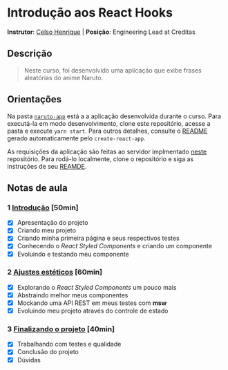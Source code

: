 # Introdução aos React Hooks

**Instrutor**: [Celso Henrique](https://github.com/celso-henrique) | **Posição**: Engineering Lead at Creditas

## Descrição

>  Neste curso, foi desenvolvido uma aplicação que exibe frases aleatórias do anime Naruto.

## Orientações

Na pasta [`naruto-app`](./naruto-app) está a a aplicação desenvolvida durante o curso. Para executá-la em modo desenvolvimento, clone este repositório, acesse a pasta e execute `yarn start`. Para outros detalhes, consulte o [README](./naruto-app/README.md) gerado automaticamente pelo `create-react-app`.

As requisições da aplicação são feitas ao servidor implmentado [neste](https://github.com/celso-henrique/naruto-quotes-server/) repositório. Para rodá-lo localmente, clone o repositório e siga as instruções de seu [REAMDE](https://github.com/celso-henrique/naruto-quotes-server/blob/main/readme.md).

## Notas de aula

### 1 [Introdução](./1-intro) [50min]

- [x] Apresentação do projeto
- [x] Criando meu projeto
- [x] Criando minha primeira página e seus respectivos testes
- [x] Conhecendo o *React Styled Components* e criando um componente
- [x] Evoluindo e testando meu componente

### 2 [Ajustes estéticos](./2-aesthetic-adjustments) [60min]

- [x] Explorando o *React Styled Components* um pouco mais
- [x] Abstraindo melhor meus componentes
- [x] Mockando uma API REST em meus testes com **msw**
- [x] Evoluindo meu projeto através do controle de estado

### 3 [Finalizando o projeto](./3-finishing) [40min]

- [x] Trabalhando com testes e qualidade
- [x] Conclusão do projeto
- [x] Dúvidas